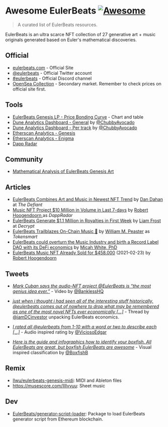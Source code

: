 # Awesome EulerBeats [![Awesome](https://awesome.re/badge.svg)](https://awesome.re)

> A curated list of EulerBeats resources.

EulerBeats is an ultra scarce NFT collection of 27 generative art + music originals generated based on Euler's mathematical discoveries.

## Official

* [eulerbeats.com](https://eulerbeats.com) - Official Site
* [@eulerbeats](https://twitter.com/eulerbeats) - Official Twitter account
* [#eulerbeats](https://discord.com/channels/803702674817417226/803703470506639420) - Official Discord channel
* [OpenSea Collection](https://opensea.io/collection/eulerbeats) - Secondary market. Remember to check prices on official site first.

## Tools

* [EulerBeats Genesis LP - Price Bonding Curve](https://www.desmos.com/calculator/rvrqijjkuq) - Chart and table
* [Dune Analytics Dashboard - General](https://duneanalytics.com/chubbyavo/eulerbeats_2) by [@ChubbyAvocado](https://twitter.com/ChubbyAvocado)
* [Dune Analytics Dashboard - Per track](https://duneanalytics.com/chubbyavo/eulerbeats_1) by [@ChubbyAvocado](https://twitter.com/ChubbyAvocado)
* [Etherscan Analytics - Genesis](https://etherscan.io/address/0x8754F54074400CE745a7CEddC928FB1b7E985eD6#analytics)
* [Etherscan Analytics - Enigma ](https://etherscan.io/address/0xa98771a46Dcb34B34cDAD5355718F8a97C8E603e#analytics)
* [Dapp Radar](https://dappradar.com/ethereum/collectibles/euler-beats)

## Community

* [Mathematical Analysis of EulerBeats Genesis Art](https://docs.google.com/document/d/1ojXf-izhDxoReCGRytfk2fDov4heEkl9r2UmULX3yI4/edit)

## Articles

* [EulerBeats Combines Art and Music in Newest NFT Trend](https://thedefiant.io/eulerbeats-combines-art-and-music-in-newest-nft-trend/) by [Dan Dahan](https://thedefiant.io/author/dan-kahan/) at *The Defiant*
* [Music NFT Project $10 Million in Volume in Last 7-days](https://dappradar.com/blog/music-nft-project-10-million-in-volume-in-last-7-days) by [Robert Hoogendoorn
](https://dappradar.com/blog/author/robert) as *DappRadar*
* [EulerBeats Generate $1.1 Million in Royalties in First Week](https://decrypt.co/59600/eulerbeats-generate-1-1-million-in-royalties-in-first-week) by [Liam Frost](https://decrypt.co/author/liamfrost) at *Decrypt*
* [EulerBeats Trailblazes On-Chain Music 🎵](https://nft.substack.com/p/eulerbeats-trailblazes-on-chain-music) by [William M. Peaster](https://nft.substack.com/people/3972632-william-m-peaster) as *Tokensmart*
* [EulerBeats could overturn the Music Industry and birth a Record Label DAO with its DeFi economics](https://micahwhite.medium.com/eulerbeats-could-overturn-the-music-industry-and-birth-a-record-label-dao-with-its-defi-economics-2a8714ffae85) by [Micah White, PhD](https://micahwhite.medium.com/)
* [EulerBeats Music NFT Already Sold for $458.000](https://www.playtoearn.online/2021/02/23/euler-beats-music-nft-already-sold-for-458-000/) (2021-02-23) by [Robert Hoogendoorn](https://www.playtoearn.online/author/nederobgmail-com/)

## Tweets

* [*Mark Cuban says the audio-NFT project 
@EulerBeats is “the most genius idea ever.”*](https://twitter.com/BanklessHQ/status/1364255520857731072) - Video by [@BanklessHQ](https://twitter.com/BanklessHQ/status/1364255520857731072)


* [*just when i thought i had seen all of the interesting stuff historically, @eulerbeats comes out of nowhere to drop what may be remembered as one of the most novel NFTs ever economically [...]*](https://twitter.com/iamDCinvestor/status/1363874611952238593) - Thread by [@iamDCinvestor](https://twitter.com/iamDCinvestor) unpacking EulerBeats economics.

* [*I rated all @eulerbeats from 1-10 with a word or two to describe each [...]*](https://twitter.com/ViciosoEdgar/status/1362499360479674370) - Audio inspired rating by [@ViciosoEdgar](https://twitter.com/ViciosoEdgar)

* [*Here is the guide and infographics how to identify your boxfish. All EulerBeats are great, but boxfish EulerBeats are awesome*](https://twitter.com/BoxfishB/status/1364333789980340229) - Visual inspired classification by [@BoxfishB](https://twitter.com/BoxfishB)

## Remix

* [llwu/eulerbeats-genesis-midi](https://github.com/llwu/eulerbeats-genesis-midi#readme): MIDI and Ableton files
* https://musescore.com/llllvvuu: Sheet music

## Dev
 
* [EulerBeats/generator-script-loader](https://github.com/EulerBeats/generator-script-loader): Package to load EulerBeats generator script from Ethereum blockchain.
